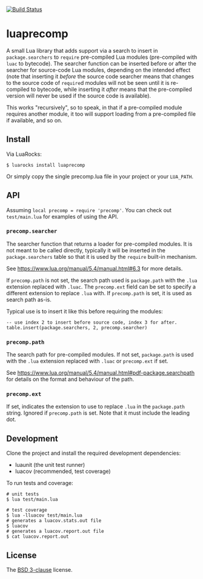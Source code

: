 [![Build Status](https://github.com/mna/luaprecomp/actions/workflows/test.yml/badge.svg?branch=main)](https://github.com/mna/luaprecomp/actions)

# luaprecomp

A small Lua library that adds support via a search to insert in `package.searchers` to `require`
pre-compiled Lua modules (pre-compiled with `luac` to bytecode). The searcher function can
be inserted before or after the searcher for source-code Lua modules, depending on the intended
effect (note that inserting it *before* the source code searcher means that changes to the source
code of `require`d modules will not be seen until it is re-compiled to bytecode, while inserting
it *after* means that the pre-compiled version will never be used if the source code is available).

This works "recursively", so to speak, in that if a pre-compiled module requires another module,
it too will support loading from a pre-compiled file if available, and so on.

## Install

Via LuaRocks:

```
$ luarocks install luaprecomp
```

Or simply copy the single precomp.lua file in your project or your `LUA_PATH`.

## API

Assuming `local precomp = require 'precomp'`. You can check out `test/main.lua`
for examples of using the API.

### `precomp.searcher`

The searcher function that returns a loader for pre-compiled modules. It is not
meant to be called directly, typically it will be inserted in the `package.searchers`
table so that it is used by the `require` built-in mechanism.

See https://www.lua.org/manual/5.4/manual.html#6.3 for more details.

If `precomp.path` is not set, the search path used is `package.path` with the
`.lua` extension replaced with `.luac`. The `precomp.ext` field can be set to
specify a different extension to replace `.lua` with. If `precomp.path` is set,
it is used as search path as-is.

Typical use is to insert it like this before requiring the modules:

```
-- use index 2 to insert before source code, index 3 for after.
table.insert(package.searchers, 2, precomp.searcher)
```

### `precomp.path`

The search path for pre-compiled modules. If not set, `package.path` is used
with the `.lua` extension replaced with `.luac` or `precomp.ext` if set.

See https://www.lua.org/manual/5.4/manual.html#pdf-package.searchpath for
details on the format and behaviour of the path.

### `precomp.ext`

If set, indicates the extension to use to replace `.lua` in the `package.path`
string. Ignored if `precomp.path` is set. Note that it must include the leading
dot.

## Development

Clone the project and install the required development dependencies:

* luaunit (the unit test runner)
* luacov (recommended, test coverage)

To run tests and coverage:

```
# unit tests
$ lua test/main.lua

# test coverage
$ lua -lluacov test/main.lua
# generates a luacov.stats.out file
$ luacov
# generates a luacov.report.out file
$ cat luacov.report.out
```

## License

The [BSD 3-clause](http://opensource.org/licenses/BSD-3-Clause) license.


